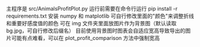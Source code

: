 主程序是 src/AnimalsProfitPlot.py
运行前需要在命令行运行 pip install -r requirements.txt 安装 numpy 和 matplotlib
可自行修改里面的"颜色"来调整折线和重要好感度值的颜色
可在 img 文件夹里面放图片作为背景图（默认读取 bg.jpg，可自行修改后缀名）
目前使用背景图时图表会自适应宽高导致导出的图片可能有点难看，可以在 plot_profit_comparison 方法中强制宽高
